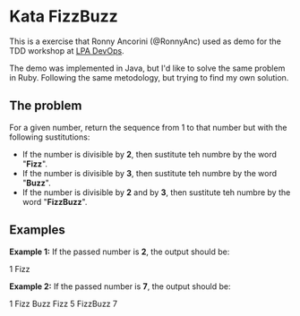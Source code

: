 # Kata FizzBuzz

This is a exercise that Ronny Ancorini (@RonnyAnc) used as demo for the TDD workshop at [LPA DevOps](https://github.com/LasPalmasDevOps).

The demo was implemented in Java, but I'd like to solve the same problem in Ruby. Following the same metodology, but trying to find my own solution.

## The problem

For a given number, return the sequence from 1 to that number but with the following sustitutions:

* If the number is divisible by **2**, then sustitute teh numbre by the word "**Fizz**".
* If the number is divisible by **3**, then sustitute teh numbre by the word "**Buzz**".
* If the number is divisible by **2** and by **3**, then sustitute teh numbre by the word "**FizzBuzz**".

## Examples

**Example 1:** If the passed number is **2**, the output should be:

  1
  Fizz

**Example 2:** If the passed number is **7**, the output should be:

  1
  Fizz
  Buzz
  Fizz
  5
  FizzBuzz
  7


